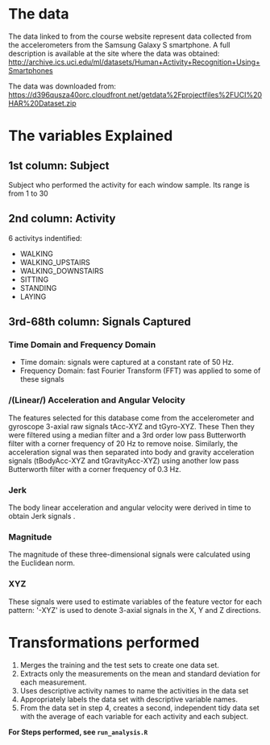 # The data
The data linked to from the course website represent data collected from the accelerometers from the Samsung Galaxy S smartphone. A full description is available at the site where the data was obtained:
http://archive.ics.uci.edu/ml/datasets/Human+Activity+Recognition+Using+Smartphones

The data was downloaded from:
https://d396qusza40orc.cloudfront.net/getdata%2Fprojectfiles%2FUCI%20HAR%20Dataset.zip


# The variables Explained
## 1st column: Subject
Subject who performed the activity for each window sample. Its range is from 1 to 30

## 2nd column: Activity
6 activitys indentified:
* WALKING
* WALKING_UPSTAIRS
* WALKING_DOWNSTAIRS
* SITTING
* STANDING
* LAYING

## 3rd-68th column: Signals Captured
### Time Domain and Frequency Domain
* Time domain: signals were captured at a constant rate of 50 Hz. 
* Frequency Domain: fast Fourier Transform (FFT) was applied to some of these signals

### /(Linear/) Acceleration and Angular Velocity
The features selected for this database come from the accelerometer and gyroscope 3-axial raw signals tAcc-XYZ and tGyro-XYZ. 
These 
Then they were filtered using a median filter and a 3rd order low pass Butterworth filter with a corner frequency of 20 Hz to remove noise. Similarly, the acceleration signal was then separated into body and gravity acceleration signals (tBodyAcc-XYZ and tGravityAcc-XYZ) using another low pass Butterworth filter with a corner frequency of 0.3 Hz. 

### Jerk
The body linear acceleration and angular velocity were derived in time to obtain Jerk signals .

### Magnitude
The magnitude of these three-dimensional signals were calculated using the Euclidean norm.

### XYZ
These signals were used to estimate variables of the feature vector for each pattern: '-XYZ' is used to denote 3-axial signals in the X, Y and Z directions.


# Transformations performed
1. Merges the training and the test sets to create one data set.
2. Extracts only the measurements on the mean and standard deviation for each measurement.
3. Uses descriptive activity names to name the activities in the data set
4. Appropriately labels the data set with descriptive variable names.
5. From the data set in step 4, creates a second, independent tidy data set with the average of each variable for each activity and each subject.

**For Steps performed, see `run_analysis.R`**
